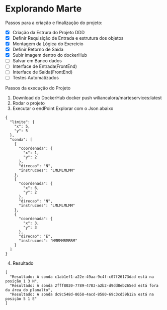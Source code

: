 # Explorando Marte

Passos para a criação e finalização do projeto:

- [x] Criação da Estrura do Projeto DDD
- [x] Definir Requisição de Entrada e estrutura dos objetos
- [x] Montagem da Lógica do Exercício
- [x] Definir Retorno de Saída
- [x] Subir imagem dentro do dockerHub
- [ ] Salvar em Banco dados
- [ ] Interface de Entrada(FrontEnd)
- [ ] Interface de Saída(FrontEnd)
- [ ] Testes Automatizados 

Passos da execução do Projeto

1. Download do DockerHub  docker push wiliancalora/marteservices:latest
2. Rodar o projeto
3. Executar o endPoint Explorar com o Json abaixo

```
{
  "limite": {
    "x": 5,
    "y": 5
  },
  "sonda": [
    {
      "coordenada": {
        "x": 1,
        "y": 2
      },
      "direcao": "N",
      "instrucoes": "LMLMLMLMM"
    },
    {
      "coordenada": {
        "x": 6,
        "y": 2
      },
      "direcao": "N",
      "instrucoes": "LMLMLMLMM"
    },
    {
      "coordenada": {
        "x": 3,
        "y": 3
      },
      "direcao": "E",
      "instrucoes": "MMRMMRMRRM"
    }
  ]
}
```

4. Resultado
```
[
  "Resultado: A sonda c1ab1ef1-a22e-49aa-9c4f-c07f26173dad está na posição 1 3 N",
  "Resultado: A sonda 2fff8020-7789-4783-a2b2-d9dd8eb265ed está fora da área do planalto",
  "Resultado: A sonda dc9c548d-8658-4acd-8580-69c3cd59b12a está na posição 5 1 E"
]
```
